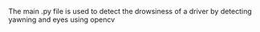 The main .py file is used to detect the drowsiness of a driver by detecting yawning and eyes using opencv